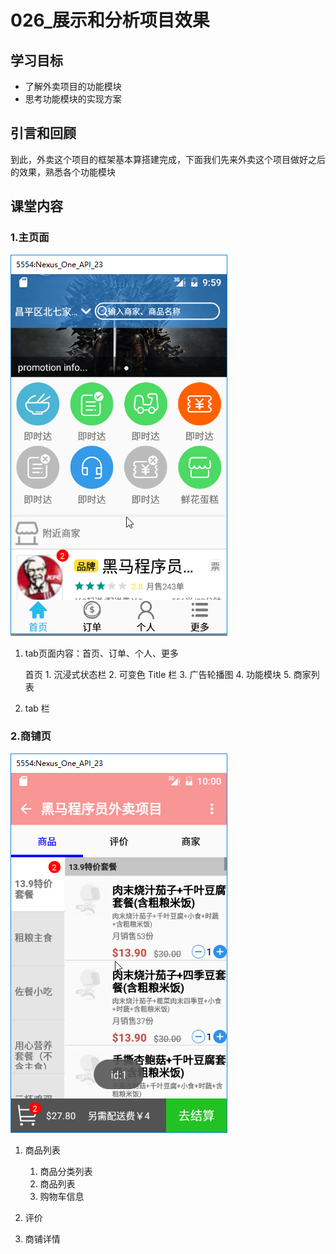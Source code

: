 # 026_展示和分析项目效果
## 学习目标
- 了解外卖项目的功能模块
- 思考功能模块的实现方案



## 引言和回顾
到此，外卖这个项目的框架基本算搭建完成，下面我们先来外卖这个项目做好之后的效果，熟悉各个功能模块

## 课堂内容
### 1.主页面

![](img/home001.png)

1. tab页面内容：首页、订单、个人、更多
    
    首页
        1. 沉浸式状态栏
        2. 可变色 Title 栏
        3. 广告轮播图 
        4. 功能模块
        5. 商家列表

2. tab 栏

### 2.商铺页

![](img/home002.png)

1. 商品列表

    1. 商品分类列表
    2. 商品列表
    3. 购物车信息

2. 评价
3. 商铺详情
